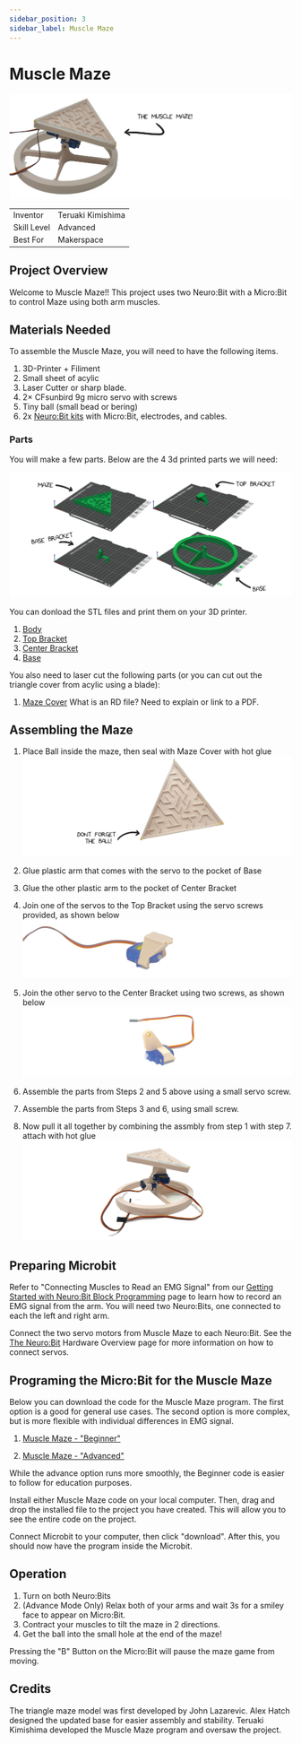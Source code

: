 ```yaml
---
sidebar_position: 3
sidebar_label: Muscle Maze
---
```


# Muscle Maze #
![Muscle Maze](./maze_title.png)

|     |       |
|--------------|--------------
| Inventor     | Teruaki Kimishima             
| Skill Level  | Advanced     
| Best For     | Makerspace   

## Project Overview ##
Welcome to Muscle Maze!! This project uses two Neuro:Bit with a Micro:Bit to control Maze using both arm muscles. 

## Materials Needed  ##

To assemble the Muscle Maze, you will need to have the following items.

1. 3D-Printer + Filiment
2. Small sheet of acylic
3. Laser Cutter or sharp blade. 
4. 2× CFsunbird 9g micro servo with screws
5. Tiny ball (small bead or bering) 
6. 2x [Neuro:Bit kits](../../) with Micro:Bit, electrodes, and cables.

### Parts ###

You will make a few parts.  Below are the 4 3d printed parts we will need:

![3d parts needed for maze](./maze_3dParts.png)

You can donload the STL files and print them on your 3D printer.

1. [Body](./MazeBody.stl)
2. [Top Bracket](./TopBracket.stl)
3. [Center Bracket](./CenterBracket.stl)
4. [Base](./Base.stl)

You also need to laser cut the following parts (or you can cut out the triangle cover from acylic using a blade):

1. [Maze Cover](AcrylicCut.rd) What is an RD file?  Need to explain or link to a PDF.


## Assembling the Maze ##
1. Place Ball inside the maze, then seal with  Maze Cover with hot glue ![Step1](./maze_step1.png)

2. Glue plastic arm that comes with the servo to the pocket of Base

3. Glue the other plastic arm to the pocket of Center Bracket

4. Join one of the servos to the Top Bracket using the servo screws provided, as shown below ![Step4](./maze_step4.png)

5. Join the other servo to the Center Bracket using two screws, as shown below ![Step7](./maze_step5.png)

6. Assemble the parts from Steps 2 and 5 above using a small servo screw.

7. Assemble the parts from Steps 3 and 6, using small screw.

8. Now pull it all together by combining the assmbly from step 1 with step 7.   attach with hot glue ![Step8](./maze_Step8.png)


## Preparing Microbit ##
Refer to "Connecting Muscles to Read an EMG Signal" from our [Getting Started with Neuro:Bit Block Programming](../../Block) page to learn how to record an EMG signal from the arm. You will need two Neuro:Bits, one connected to each the left and right arm.

Connect the two servo motors from Muscle Maze to each Neuro:Bit. See the [The Neuro:Bit](../../) Hardware Overview page for more information on how to connect servos.

## Programing the Micro:Bit for the Muscle Maze ##

Below you can download the code for the Muscle Maze program.  The first option is a good for general use cases.  The second option is more complex, but is more flexible with individual differences in EMG signal. 

1. [Muscle Maze - "Beginner"](./microbit-Muscle-Maze-general.hex)

2. [Muscle Maze - "Advanced"](./microbit-Muscle-Maze-indiviudal.hex)

While the advance option runs more smoothly, the Beginner code is easier to follow for education purposes.

Install either Muscle Maze code on your local computer. Then, drag and drop the installed file to the project you have created. This will allow you to see the entire code on the project.

Connect Microbit to your computer, then click "download". After this, you should now have the program inside the Microbit.

## Operation ##

1. Turn on both Neuro:Bits
2. (Advance Mode Only) Relax both of your arms and wait 3s for a smiley face to appear on Micro:Bit.   
3. Contract your muscles to tilt the maze in 2 directions.
4. Get the ball into the small hole at the end of the maze!

Pressing the "B" Button on the Micro:Bit will pause the maze game from moving.
  
## Credits ##

The triangle maze model was first developed by John Lazarevic. Alex Hatch designed the updated base for easier assembly and stability.  Teruaki Kimishima developed the Muscle Maze program and oversaw the project.
